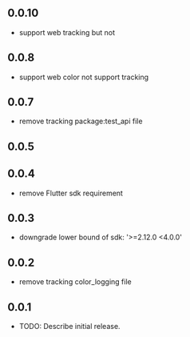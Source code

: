 ## 0.0.10
- support web tracking but not 

## 0.0.8
- support web color not support tracking

## 0.0.7
- remove tracking package:test_api file

## 0.0.5
## 0.0.4
- remove Flutter sdk requirement

## 0.0.3
- downgrade lower bound of sdk: '>=2.12.0 <4.0.0'

## 0.0.2
- remove tracking color_logging file

## 0.0.1

- TODO: Describe initial release.

